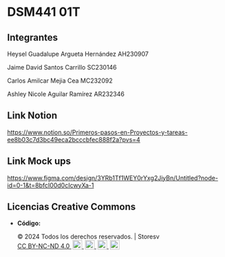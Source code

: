 # DSM441 01T

## Integrantes 

Heysel Guadalupe Argueta Hernández AH230907

Jaime David Santos Carrillo SC230146

Carlos Amilcar Mejia Cea MC232092

Ashley Nicole Aguilar Ramírez AR232346

 ## Link Notion 
https://www.notion.so/Primeros-pasos-en-Proyectos-y-tareas-ee8b03c7d3bc49eca2bcccbfec888f2a?pvs=4

 ## Link Mock ups
 https://www.figma.com/design/3YRb1Tf1WEY0rYxg2JiyBn/Untitled?node-id=0-1&t=8bfcI00d0cIcwyXa-1

## Licencias Creative Commons

- **Código:**
  <div class="footer-license">
            <p>&copy; 2024 Todos los derechos reservados. | Storesv
                <span xmlns:cc="http://creativecommons.org/ns#" xmlns:dct="http://purl.org/dc/terms">
                    <a href="http://creativecommons.org/licenses/by-nc-nd/4.0/?ref=chooser-v1" target="_blank"
                        rel="license noopener noreferrer" style="display:inline-block;">
                        CC BY-NC-ND 4.0
                        <img style="height:22px!important;margin-left:3px;vertical-align:text-bottom;"
                            src="https://mirrors.creativecommons.org/presskit/icons/cc.svg?ref=chooser-v1">
                        <img style="height:22px!important;margin-left:3px;vertical-align:text-bottom;"
                            src="https://mirrors.creativecommons.org/presskit/icons/by.svg?ref=chooser-v1">
                        <img style="height:22px!important;margin-left:3px;vertical-align:text-bottom;"
                            src="https://mirrors.creativecommons.org/presskit/icons/nc.svg?ref=chooser-v1">
                        <img style="height:22px!important;margin-left:3px;vertical-align:text-bottom;"
                            src="https://mirrors.creativecommons.org/presskit/icons/nd.svg?ref=chooser-v1">
                    </a>
                </span>
            </p>
        </div>

